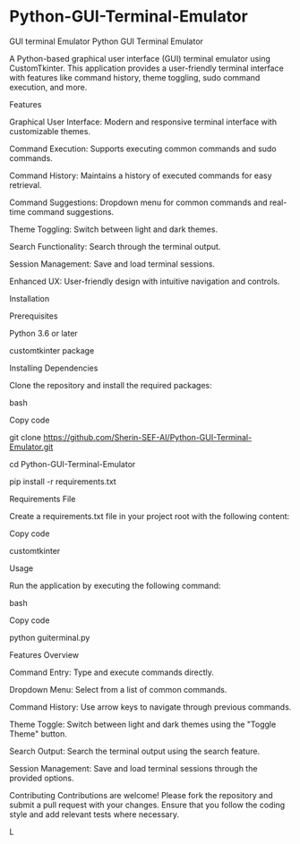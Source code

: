 # Python-GUI-Terminal-Emulator
GUI terminal Emulator
Python GUI Terminal Emulator

A Python-based graphical user interface (GUI) terminal emulator using CustomTkinter. This application provides a user-friendly terminal interface with features like command history, theme toggling, sudo command execution, and more.

Features

Graphical User Interface: Modern and responsive terminal interface with customizable themes.

Command Execution: Supports executing common commands and sudo commands.

Command History: Maintains a history of executed commands for easy retrieval.

Command Suggestions: Dropdown menu for common commands and real-time command suggestions.

Theme Toggling: Switch between light and dark themes.

Search Functionality: Search through the terminal output.

Session Management: Save and load terminal sessions.

Enhanced UX: User-friendly design with intuitive navigation and controls.

Installation

Prerequisites

Python 3.6 or later

customtkinter package

Installing Dependencies

Clone the repository and install the required packages:

bash

Copy code

git clone https://github.com/Sherin-SEF-AI/Python-GUI-Terminal-Emulator.git

cd Python-GUI-Terminal-Emulator

pip install -r requirements.txt

Requirements File

Create a requirements.txt file in your project root with the following content:


Copy code

customtkinter

Usage

Run the application by executing the following command:

bash

Copy code

python guiterminal.py

Features Overview

Command Entry: Type and execute commands directly.

Dropdown Menu: Select from a list of common commands.

Command History: Use arrow keys to navigate through previous commands.

Theme Toggle: Switch between light and dark themes using the "Toggle Theme" button.

Search Output: Search the terminal output using the search feature.

Session Management: Save and load terminal sessions through the provided options.

Contributing
Contributions are welcome! Please fork the repository and submit a pull request with your changes. Ensure that you follow the coding style and add relevant tests where necessary.

L

